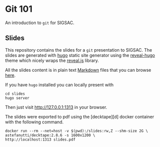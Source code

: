 # Git 101

An introduction to `git` for SIGSAC.

## Slides

This repository contains the slides for a `git` presentation to SIGSAC. The
slides are generated with [hugo][h] static site generator using the
[reveal-hugo][t] theme which nicely wraps the [reveal.js][r] library.

[h]:https://gohugo.io/
[t]:https://themes.gohugo.io/reveal-hugo/
[r]:https://revealjs.com/#/

All the slides content is in plain text [Markdown][m] files that you can browse
[here][s].

If you have `hugo` installed you can locally present with

```
cd slides
hugo server
```

Then just visit <http://127.0.0.1:1313> in your browser.

[m]:https://daringfireball.net/projects/markdown/
[s]:.slides/content/home/

The slides were exported to pdf using the [decktape][d] docker container with
the following command.

```
docker run --rm --net=host -v $(pwd):/slides:rw,Z --shm-size 2G \
astefanutti/decktape:2.8.6 -s 1600x1200 \
http://localhost:1313 slides.pdf
```
